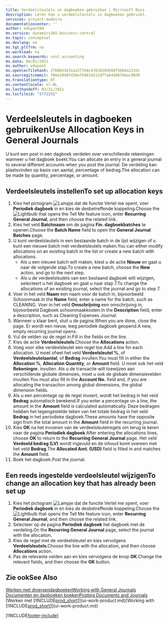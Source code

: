 ```yaml
---
title: Verdeelsleutels in dagboeken gebruiken | Microsoft Docs
description: Leren hoe u verdeelsleutels in dagboeken gebruikt.
services: project-madeira
documentationcenter: ''
author: edupont04
ms.service: dynamics365-business-central
ms.topic: conceptual
ms.devlang: na
ms.tgt_pltfrm: na
ms.workload: na
ms.search.keywords: cost accounting
ms.date: 04/01/2021
ms.author: edupont
ms.openlocfilehash: 2760b53bfa1e277d4c4763810d580f5b66a223dc
ms.sourcegitcommit: 766e2840fd16efb901d211d7fa64d96766ac99d9
ms.translationtype: HT
ms.contentlocale: nl-NL
ms.lasthandoff: 03/31/2021
ms.locfileid: "5772251"
---
```

# <a name="use-allocation-keys-in-general-journals"></a><span data-ttu-id="1b1a6-103">Verdeelsleutels in dagboeken gebruiken</span><span class="sxs-lookup"><span data-stu-id="1b1a6-103">Use Allocation Keys in General Journals</span></span>
<span data-ttu-id="1b1a6-104">U kunt een post in een dagboek verdelen over verschillende rekeningen wanneer u het dagboek boekt.</span><span class="sxs-lookup"><span data-stu-id="1b1a6-104">You can allocate an entry in a general journal to several different accounts when you post the journal.</span></span> <span data-ttu-id="1b1a6-105">De verdeling kan plaatsvinden op basis van aantal, percentage of bedrag.</span><span class="sxs-lookup"><span data-stu-id="1b1a6-105">The allocation can be made by quantity, percentage, or amount.</span></span>

## <a name="to-set-up-allocation-keys"></a><span data-ttu-id="1b1a6-106">Verdeelsleutels instellen</span><span class="sxs-lookup"><span data-stu-id="1b1a6-106">To set up allocation keys</span></span>
1. <span data-ttu-id="1b1a6-107">Kies het pictogram ![Lampje dat de functie Vertel me opent](media/ui-search/search_small.png "Vertel me wat u wilt doen"), voer **Periodiek dagboek** in en kies de desbetreffende koppeling.</span><span class="sxs-lookup"><span data-stu-id="1b1a6-107">Choose the ![Lightbulb that opens the Tell Me feature](media/ui-search/search_small.png "Tell me what you want to do") icon, enter **Recurring General Journal**, and then choose the related link.</span></span>
2. <span data-ttu-id="1b1a6-108">Kies het veld **Batchnaam** om de pagina **Fin. dagboekbatches** te openen.</span><span class="sxs-lookup"><span data-stu-id="1b1a6-108">Choose the **Batch Name** field to open the **General Journal Batches** page.</span></span>
3. <span data-ttu-id="1b1a6-109">U kunt verdeelsleutels in een bestaande batch in de lijst wijzigen of u kunt een nieuwe batch met verdeelsleutels maken.</span><span class="sxs-lookup"><span data-stu-id="1b1a6-109">You can either modify allocations on an existing batch in the list or create a new batch with allocations.</span></span>
   * <span data-ttu-id="1b1a6-110">Als u een nieuwe batch wilt maken, kiest u de actie **Nieuw** en gaat u naar de volgende stap.</span><span class="sxs-lookup"><span data-stu-id="1b1a6-110">To create a new batch, choose the **New** action, and go to the next step.</span></span>
   * <span data-ttu-id="1b1a6-111">Als u de verdeelsleutels van een bestaand dagboek wilt wijzigen, selecteert u het dagboek en gaat u naar stap 7.</span><span class="sxs-lookup"><span data-stu-id="1b1a6-111">To change the allocations of an existing journal, select the journal and go to step 7.</span></span>    
4. <span data-ttu-id="1b1a6-112">Voer in het veld **Naam** een naam voor de batch in, bijvoorbeeld Schoonmaak.</span><span class="sxs-lookup"><span data-stu-id="1b1a6-112">In the **Name** field, enter a name for the batch, such as CLEANING.</span></span> <span data-ttu-id="1b1a6-113">Voer in het veld **Omschrijving** een omschrijving in, bijvoorbeeld Dagboek schoonmaakkosten.</span><span class="sxs-lookup"><span data-stu-id="1b1a6-113">In the **Description** field, enter a description, such as Cleaning Expenses Journal.</span></span>
5. <span data-ttu-id="1b1a6-114">Wanneer u klaar bent, sluit u de pagina.</span><span class="sxs-lookup"><span data-stu-id="1b1a6-114">When you are done, close the page.</span></span> <span data-ttu-id="1b1a6-115">Er wordt een nieuw, leeg periodiek dagboek geopend.</span><span class="sxs-lookup"><span data-stu-id="1b1a6-115">A new, empty recurring journal opens.</span></span>
6. <span data-ttu-id="1b1a6-116">Vul de velden op de regel in.</span><span class="sxs-lookup"><span data-stu-id="1b1a6-116">Fill in the fields on the line.</span></span>
7. <span data-ttu-id="1b1a6-117">Kies de actie **Verdeelsleutels**.</span><span class="sxs-lookup"><span data-stu-id="1b1a6-117">Choose the **Allocations** action.</span></span>
8. <span data-ttu-id="1b1a6-118">Voeg voor elke verdeelsleutel een regel toe.</span><span class="sxs-lookup"><span data-stu-id="1b1a6-118">Add a line for each allocation.</span></span> <span data-ttu-id="1b1a6-119">U moet ofwel het veld **Verdeelsleutel %**, of **Verdeelsleutelaantal**, of **Bedrag** invullen.</span><span class="sxs-lookup"><span data-stu-id="1b1a6-119">You must fill in either the **Allocation %**, **Allocation Quantity**, or **Amount** field.</span></span> <span data-ttu-id="1b1a6-120">U moet ook het veld **Rekeningnr.** invullen. Als u de transactie wilt toewijzen aan verschillende globale dimensies, moet u ook de globale dimensievelden invullen.</span><span class="sxs-lookup"><span data-stu-id="1b1a6-120">You must also fill in the **Account No.** field and, if you are allocating the transaction among global dimensions, the global dimension fields.</span></span>
9. <span data-ttu-id="1b1a6-121">Als u een percentage op de regel invoert, wordt het bedrag in het veld **Bedrag** automatisch berekend.</span><span class="sxs-lookup"><span data-stu-id="1b1a6-121">If you enter a percentage on a line, the amount in the **Amount** field is calculated automatically.</span></span> <span data-ttu-id="1b1a6-122">Deze bedragen hebben het tegengestelde teken van het totale bedrag in het veld **Bedrag** in het periodieke dagboek.</span><span class="sxs-lookup"><span data-stu-id="1b1a6-122">These amounts have the opposite sign from the total amount in the **Amount** field in the recurring journal.</span></span>
10. <span data-ttu-id="1b1a6-123">Kies **OK** na het invoeren van de verdeelsleutelregels om terug te keren naar de pagina **Periodiek dagboek**.</span><span class="sxs-lookup"><span data-stu-id="1b1a6-123">After entering the allocations lines, choose **OK** to return to the **Recurring General Journal** page.</span></span> <span data-ttu-id="1b1a6-124">Het veld **Verdeeld bedrag (LV)** wordt ingevuld en de inhoud komt overeen met het veld **Bedrag**.</span><span class="sxs-lookup"><span data-stu-id="1b1a6-124">The **Allocated Amt. (USD)** field is filled in and matches the **Amount** field.</span></span>
11. <span data-ttu-id="1b1a6-125">Boek het dagboek.</span><span class="sxs-lookup"><span data-stu-id="1b1a6-125">Post the journal.</span></span>

## <a name="to-change-an-allocation-key-that-has-already-been-set-up"></a><span data-ttu-id="1b1a6-126">Een reeds ingestelde verdeelsleutel wijzigen</span><span class="sxs-lookup"><span data-stu-id="1b1a6-126">To change an allocation key that has already been set up</span></span>
1. <span data-ttu-id="1b1a6-127">Kies het pictogram ![Lampje dat de functie Vertel me opent](media/ui-search/search_small.png "Vertel me wat u wilt doen"), voer **Periodiek dagboek** in en kies de desbetreffende koppeling.</span><span class="sxs-lookup"><span data-stu-id="1b1a6-127">Choose the ![Lightbulb that opens the Tell Me feature](media/ui-search/search_small.png "Tell me what you want to do") icon, enter **Recurring General Journal**, and then choose the related link.</span></span>
2. <span data-ttu-id="1b1a6-128">Selecteer op de pagina **Periodiek dagboek** het dagboek met de verdeling.</span><span class="sxs-lookup"><span data-stu-id="1b1a6-128">On the **Recurring General Journal** page, select the journal with the allocation.</span></span>
3. <span data-ttu-id="1b1a6-129">Kies de regel met de verdeelsleutel en kies vervolgens **Verdeelsleutels**.</span><span class="sxs-lookup"><span data-stu-id="1b1a6-129">Choose the line with the allocation, and then choose **Allocations** action.</span></span>
4. <span data-ttu-id="1b1a6-130">Pas de relevante velden aan en kies vervolgens de knop **OK**.</span><span class="sxs-lookup"><span data-stu-id="1b1a6-130">Change the relevant fields, and then choose the **OK** button.</span></span>

## <a name="see-also"></a><span data-ttu-id="1b1a6-131">Zie ook</span><span class="sxs-lookup"><span data-stu-id="1b1a6-131">See Also</span></span>
[<span data-ttu-id="1b1a6-132">Werken met diversendagboeken</span><span class="sxs-lookup"><span data-stu-id="1b1a6-132">Working with General Journals</span></span>](ui-work-general-journals.md)  
[<span data-ttu-id="1b1a6-133">Documenten en dagboeken boeken</span><span class="sxs-lookup"><span data-stu-id="1b1a6-133">Posting Documents and Journals</span></span>](ui-post-documents-journals.md)  
<span data-ttu-id="1b1a6-134">[Werken met [!INCLUDE[prod_short](includes/prod_short.md)]](ui-work-product.md)</span><span class="sxs-lookup"><span data-stu-id="1b1a6-134">[Working with [!INCLUDE[prod_short](includes/prod_short.md)]](ui-work-product.md)</span></span>


[!INCLUDE[footer-include](includes/footer-banner.md)]